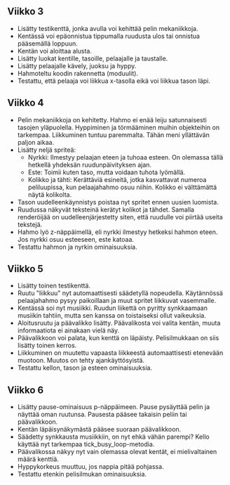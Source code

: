 ## Viikko 3

- Lisätty testikenttä, jonka avulla voi kehittää pelin mekaniikkoja.
- Kentässä voi epäonnistua tippumalla ruudusta ulos tai onnistua pääsemällä loppuun.
- Kentän voi aloittaa alusta.
- Lisätty luokat kentille, tasoille, pelaajalle ja taustalle.
- Lisätty pelaajalle kävely, juoksu ja hyppy.
- Hahmoteltu koodin rakennetta (moduulit).
- Testattu, että pelaaja voi liikkua x-tasolla eikä voi liikkua tason läpi.

## Viikko 4

- Pelin mekaniikkoja on kehitetty. Hahmo ei enää leiju satunnaisesti tasojen yläpuolella. Hyppiminen ja törmääminen muihin objekteihin on tarkempaa. Liikkuminen tuntuu paremmalta. Tähän meni yllättävän paljon aikaa.
- Lisätty neljä spriteä:
    - Nyrkki: Ilmestyy pelaajan eteen ja tuhoaa esteen. On olemassa tällä hetkellä yhdeksän ruudunpäivityksen ajan.
    - Este: Toimii kuten taso, mutta voidaan tuhota lyömällä.
    - Kolikko ja tähti: Kerättäviä esineitä, jotka kasvattavat numeroa peliluupissa, kun pelaajahahmo osuu niihin. Kolikko ei välttämättä näytä kolikolta.
- Tason uudelleenkäynnistys poistaa nyt spritet ennen uusien luomista.
- Ruudussa näkyvät teksteinä kerätyt kolikot ja tähdet. Samalla renderöijää on uudelleenjärjestetty siten, että ruudulle voi piirtää useita tekstejä.
- Hahmo lyö z-näppäimellä, eli nyrkki ilmestyy hetkeksi hahmon eteen. Jos nyrkki osuu esteeseen, este katoaa.
- Testattu hahmon ja nyrkin ominaisuuksia.

## Viikko 5

- Lisätty toinen testikenttä.
- Ruutu "liikkuu" nyt automaattisesti säädetyllä nopeudella. Käytännössä pelaajahahmo pysyy paikoillaan ja muut spritet liikkuvat vasemmalle.
- Kentässä soi nyt musiikki. Ruudun liikettä on pyritty synkkaamaan musiikin tahtiin, mutta sen kanssa on toistaiseksi ollut vaikeuksia.
- Aloitusruutu ja päävalikko lisätty. Päävalikosta voi valita kentän, muuta informaatiota ei ainakaan vielä näy.
- Päävalikkoon voi palata, kun kenttä on läpäisty. Pelisilmukkaan on siis lisätty toinen kerros.
- Liikkuminen on muutettu vapaasta liikkeestä automaattisesti etenevään muotoon. Muutos on tehty ajankäyttösyistä.
- Testattu kellon, tason ja esteen ominaisuuksia.

## Viikko 6

- Lisätty pause-ominaisuus p-näppäimeen. Pause pysäyttää pelin ja näyttää oman ruutunsa. Pausesta pääsee takaisin peliin tai päävalikkoon.
- Kentän läpäisynäkymästä pääsee suoraan päävalikkoon.
- Säädetty synkkausta musiikkiin, on nyt ehkä vähän parempi? Kello käyttää nyt tarkempaa tick_busy_loop-metodia.
- Päävalikossa näkyy nyt vain olemassa olevat kentät, ei mielivaltainen määrä kenttiä.
- Hyppykorkeus muuttuu, jos nappia pitää pohjassa.
- Testattu etenkin pelisilmukan ominaisuuksia.
